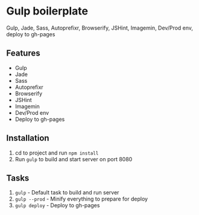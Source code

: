 # Gulp boilerplate

Gulp, Jade, Sass, Autoprefixr, Browserify, JSHint, Imagemin, Dev/Prod env, deploy to gh-pages

## Features

- Gulp
- Jade
- Sass
- Autoprefixr
- Browserify
- JSHint
- Imagemin
- Dev/Prod env
- Deploy to gh-pages

## Installation

1. cd to project and run `npm install`
2. Run `gulp` to build and start server on port 8080

## Tasks

1. `gulp` - Default task to build and run server
2. `gulp --prod` - Minify everything to prepare for deploy
3. `gulp deploy` - Deploy to gh-pages